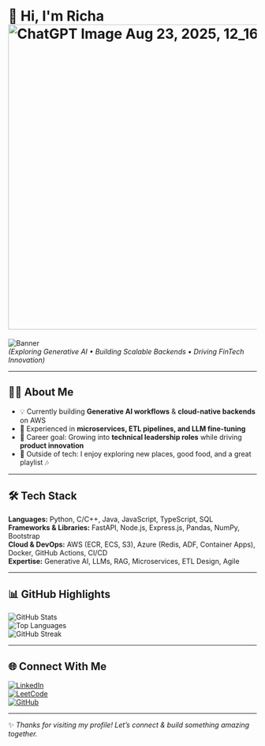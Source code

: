 # 👋 Hi, I'm Richa<img width="988" height="617" alt="ChatGPT Image Aug 23, 2025, 12_16_55 AM" src="https://github.com/user-attachments/assets/cdfb3664-f6d4-4133-aba6-28743c296de4" />
  

![Banner](https://i.ibb.co/pfNSLFM/gen-ai-banner.png)  
*(Exploring Generative AI • Building Scalable Backends • Driving FinTech Innovation)*  

---

## 👩‍💻 About Me  
- 💡 Currently building **Generative AI workflows** & **cloud-native backends** on AWS  
- 🔧 Experienced in **microservices, ETL pipelines, and LLM fine-tuning**  
- 🎯 Career goal: Growing into **technical leadership roles** while driving **product innovation**  
- 🌱 Outside of tech: I enjoy exploring new places, good food, and a great playlist 🎶  

---

## 🛠 Tech Stack  
**Languages:** Python, C/C++, Java, JavaScript, TypeScript, SQL  
**Frameworks & Libraries:** FastAPI, Node.js, Express.js, Pandas, NumPy, Bootstrap  
**Cloud & DevOps:** AWS (ECR, ECS, S3), Azure (Redis, ADF, Container Apps), Docker, GitHub Actions, CI/CD  
**Expertise:** Generative AI, LLMs, RAG, Microservices, ETL Design, Agile  

---

## 📊 GitHub Highlights  

![GitHub Stats](https://github-readme-stats.vercel.app/api?username=Richa-yadav&show_icons=true&theme=radical)  
![Top Languages](https://github-readme-stats.vercel.app/api/top-langs/?username=Richa-yadav&layout=compact&theme=tokyonight)  
![GitHub Streak](https://github-readme-streak-stats.herokuapp.com/?user=Richa-yadav&theme=highcontrast)  

---

## 🌐 Connect With Me  
[![LinkedIn](https://img.shields.io/badge/LinkedIn-Richa%20Kumari-blue?style=for-the-badge&logo=linkedin)](https://www.linkedin.com/in/richa-yadav-1024/)  
[![LeetCode](https://img.shields.io/badge/LeetCode-richay__01-orange?style=for-the-badge&logo=leetcode)](https://leetcode.com/u/richay_01/)  
[![GitHub](https://img.shields.io/badge/GitHub-Richa--yadav-black?style=for-the-badge&logo=github)](https://github.com/Richa-yadav)  

---

✨ *Thanks for visiting my profile! Let’s connect & build something amazing together.*  
